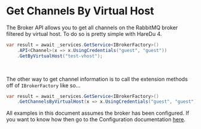 # Get Channels By Virtual Host

The Broker API allows you to get all channels on the RabbitMQ broker filtered by virtual host. To do so is pretty simple with HareDu 4.

```c#
var result = await _services.GetService<IBrokerFactory>()
    .API<Channel>(x => x.UsingCredentials("guest", "guest"))
    .GetByVirtualHost("test-vhost");
```
<br>

The other way to get channel information is to call the extension methods off of ```IBrokerFactory``` like so...

```c#
var result = await _services.GetService<IBrokerFactory>()
    .GetChannelsByVirtualHost(x => x.UsingCredentials("guest", "guest"), "test-vhost");
```

All examples in this document assumes the broker has been configured. If you want to know how then go to the Configuration documentation [here](https://github.com/ahives/HareDu3/blob/master/docs/configuration.md).

